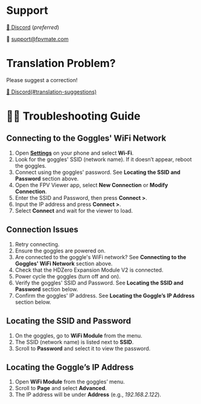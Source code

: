 # Support

[👾 Discord](https://discord.gg/rq8vJ5J8Re) (_preferred_)

📨 support@fpvmate.com

# Translation Problem?

Please suggest a correction!

[👾 Discord(#translation-suggestions)](https://discord.gg/xSAVBZX4qq)

# 🧑‍🔧 Troubleshooting Guide

## Connecting to the Goggles' WiFi Network

1. Open [**Settings**](App-Prefs:root=WIFI) on your phone and select **Wi-Fi**.
2. Look for the goggles' SSID (network name). If it doesn’t appear, reboot the goggles.
3. Connect using the goggles' password. See **Locating the SSID and Password** section above.
4. Open the FPV Viewer app, select **New Connection** or **Modify Connection**.
5. Enter the SSID and Password, then press **Connect >**.
6. Input the IP address and press **Connect >**.
7. Select **Connect** and wait for the viewer to load.

## Connection Issues

1. Retry connecting.
2. Ensure the goggles are powered on.
3. Are connected to the goggle's WiFi network? See **Connecting to the Goggles' WiFi Network** section above.
4. Check that the HDZero Expansion Module V2 is connected.
5. Power cycle the goggles (turn off and on).
6. Verify the goggles' SSID and Password. See **Locating the SSID and Password** section below.
7. Confirm the goggles' IP address. See **Locating the Goggle’s IP Address** section below.

## Locating the SSID and Password

1. On the goggles, go to **WiFi Module** from the menu.
2. The SSID (network name) is listed next to **SSID**.
3. Scroll to **Password** and select it to view the password.

## Locating the Goggle’s IP Address

1. Open **WiFi Module** from the goggles’ menu.
2. Scroll to **Page** and select **Advanced**.
3. The IP address will be under **Address** (e.g., _192.168.2.122_).
